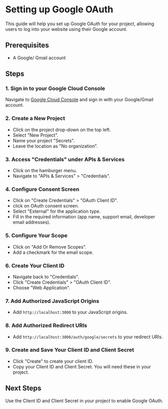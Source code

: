 # Setting up Google OAuth

This guide will help you set up Google OAuth for your project, allowing users to log into your website using their Google account.

## Prerequisites

- A Google/ Gmail account

## Steps

### 1. Sign in to your Google Cloud Console

Navigate to [Google Cloud Console](https://console.cloud.google.com/) and sign in with your Google/Gmail account.

### 2. Create a New Project

- Click on the project drop-down on the top left.
- Select "New Project".
- Name your project "Secrets".
- Leave the location as "No organization".

### 3. Access "Credentials" under APIs & Services

- Click on the hamburger menu.
- Navigate to "APIs & Services" > "Credentials".

### 4. Configure Consent Screen

- Click on "Create Credentials" > "OAuth Client ID".
- click on OAuth consent screen.
- Select "External" for the application type.
- Fill in the required information (app name, support email, developer email addresses).

### 5. Configure Your Scope

- Click on "Add Or Remove Scopes".
- Add a checkmark for the email scope.

### 6. Create Your Client ID

- Navigate back to "Credentials".
- Click "Create Credentials" > "OAuth Client ID".
- Choose "Web Application".

### 7. Add Authorized JavaScript Origins

- Add `http://localhost:3000` to your JavaScript origins.

### 8. Add Authorized Redirect URIs

- Add `http://localhost:3000/auth/google/secrets` to your redirect URIs.

### 9. Create and Save Your Client ID and Client Secret

- Click "Create" to create your client ID.
- Copy your Client ID and Client Secret. You will need these in your project.

## Next Steps

Use the Client ID and Client Secret in your project to enable Google OAuth.

